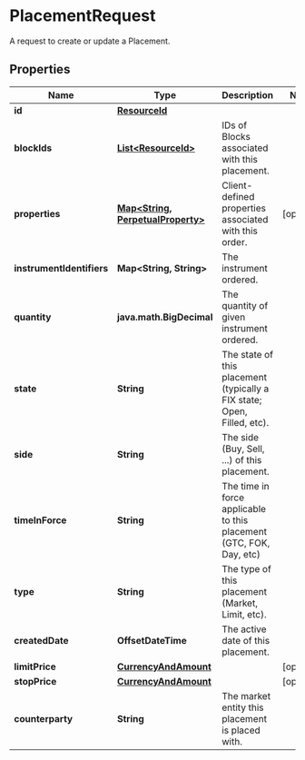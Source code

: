 

# PlacementRequest

A request to create or update a Placement.

## Properties

Name | Type | Description | Notes
------------ | ------------- | ------------- | -------------
**id** | [**ResourceId**](ResourceId.md) |  | 
**blockIds** | [**List&lt;ResourceId&gt;**](ResourceId.md) | IDs of Blocks associated with this placement. | 
**properties** | [**Map&lt;String, PerpetualProperty&gt;**](PerpetualProperty.md) | Client-defined properties associated with this order. |  [optional]
**instrumentIdentifiers** | **Map&lt;String, String&gt;** | The instrument ordered. | 
**quantity** | **java.math.BigDecimal** | The quantity of given instrument ordered. | 
**state** | **String** | The state of this placement (typically a FIX state; Open, Filled, etc). | 
**side** | **String** | The side (Buy, Sell, ...) of this placement. | 
**timeInForce** | **String** | The time in force applicable to this placement (GTC, FOK, Day, etc) | 
**type** | **String** | The type of this placement (Market, Limit, etc). | 
**createdDate** | **OffsetDateTime** | The active date of this placement. | 
**limitPrice** | [**CurrencyAndAmount**](CurrencyAndAmount.md) |  |  [optional]
**stopPrice** | [**CurrencyAndAmount**](CurrencyAndAmount.md) |  |  [optional]
**counterparty** | **String** | The market entity this placement is placed with. | 



